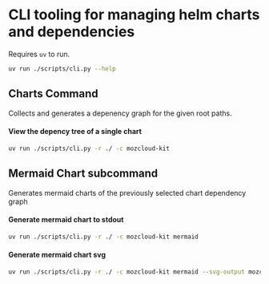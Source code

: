 # CLI tooling for managing helm charts and dependencies

Requires `uv` to run.

```sh
uv run ./scripts/cli.py --help
```

## Charts Command
Collects and generates a depenency graph for the given root paths.

#### View the depency tree of a single chart
```sh
uv run ./scripts/cli.py -r ./ -c mozcloud-kit
```

## Mermaid Chart subcommand
Generates mermaid charts of the previously selected chart dependency graph

#### Generate mermaid chart to stdout
```sh
uv run ./scripts/cli.py -r ./ -c mozcloud-kit mermaid
```

#### Generate mermaid chart svg
```sh
uv run ./scripts/cli.py -r ./ -c mozcloud-kit mermaid --svg-output mozcloud-kit.svg
```